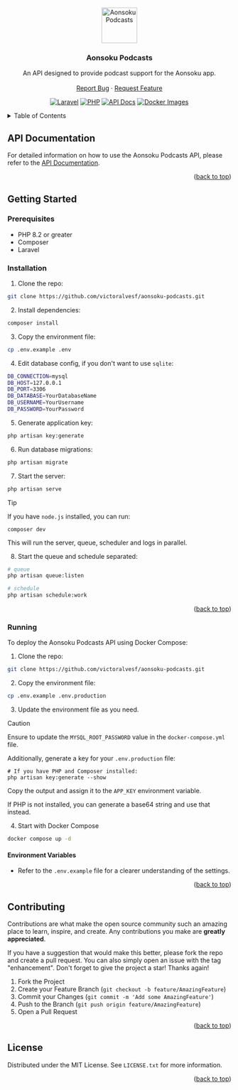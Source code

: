 <a id="readme-top"></a>

<br />
<div align="center">
  <a href="https://github.com/victoralvesf/aonsoku">
    <img src="https://cdn.jsdelivr.net/gh/victoralvesf/aonsoku@main/public/favicons/android-chrome-192x192.png
    " alt="Aonsoku Podcasts" width="80" height="80">
  </a>

  <h3 align="center">Aonsoku Podcasts</h3>
  <p align="center">
    An API designed to provide podcast support for the Aonsoku app.
    <br />
    <br />
    <a href="https://github.com/victoralvesf/aonsoku-podcasts/issues/new?labels=bug&template=bug-report---.md">Report Bug</a>
    ·
    <a href="https://github.com/victoralvesf/aonsoku-podcasts/issues/new?labels=enhancement&template=feature-request---.md">Request Feature</a>
  </p>

  [![Laravel][Laravel]][Laravel-url] [![PHP][PHP]][PHP-url]
  [![API Docs][Docs-badge]][Docs-url]
  [![Docker Images][Docker-Images-badge]][Docker-Images-url]
</div>

<!-- TABLE OF CONTENTS -->
<details>
  <summary>Table of Contents</summary>
  <ol>
    <li>
      <a href="#api-documentation">API Documentation</a>
    </li>
    <li>
      <a href="#getting-started">Getting Started</a>
      <ul>
        <li><a href="#prerequisites">Prerequisites</a></li>
        <li><a href="#installation">Installation</a></li>
        <li><a href="#running">Running</a></li>
        <li><a href="#environment-variables">Environment Variables</a></li>
      </ul>
    </li>
    <li><a href="#contributing">Contributing</a></li>
    <li><a href="#license">License</a></li>
  </ol>
</details>

## API Documentation

For detailed information on how to use the Aonsoku Podcasts API, please refer to the [API Documentation][Docs-url].

<p align="right">(<a href="#readme-top">back to top</a>)</p>

## Getting Started

### Prerequisites

* PHP 8.2 or greater
* Composer
* Laravel

### Installation

1. Clone the repo:
```sh
git clone https://github.com/victoralvesf/aonsoku-podcasts.git
```
2. Install dependencies:
```sh
composer install
```
3. Copy the environment file:
```sh
cp .env.example .env
```
4. Edit database config, if you don't want to use `sqlite`:
```sh
DB_CONNECTION=mysql
DB_HOST=127.0.0.1
DB_PORT=3306
DB_DATABASE=YourDatabaseName
DB_USERNAME=YourUsername
DB_PASSWORD=YourPassword
```
5. Generate application key:
```sh
php artisan key:generate
```
6. Run database migrations:
```sh
php artisan migrate
```
7. Start the server:
```sh
php artisan serve
```

> [!TIP]
>
> If you have `node.js` installed, you can run: 
>
> ```
> composer dev
> ```
>
> This will run the server, queue, scheduler and logs in parallel.

8. Start the queue and schedule separated:
```sh
# queue
php artisan queue:listen

# schedule
php artisan schedule:work
```

<p align="right">(<a href="#readme-top">back to top</a>)</p>

### Running

To deploy the Aonsoku Podcasts API using Docker Compose:

1. Clone the repo:

```sh
git clone https://github.com/victoralvesf/aonsoku-podcasts.git
```

2. Copy the environment file:
```sh
cp .env.example .env.production
```

3. Update the environment file as you need.

> [!CAUTION]
>
> Ensure to update the `MYSQL_ROOT_PASSWORD` value in the `docker-compose.yml` file.
>
> Additionally, generate a key for your `.env.production` file:
>
> ```
> # If you have PHP and Composer installed:
> php artisan key:generate --show  
> ```
> Copy the output and assign it to the `APP_KEY` environment variable.
>
> If PHP is not installed, you can generate a base64 string and use that instead.

4. Start with Docker Compose
```sh
docker compose up -d
```

#### Environment Variables

- Refer to the `.env.example` file for a clearer understanding of the settings.

<p align="right">(<a href="#readme-top">back to top</a>)</p>

<!-- CONTRIBUTING -->
## Contributing

Contributions are what make the open source community such an amazing place to learn, inspire, and create. Any contributions you make are **greatly appreciated**.

If you have a suggestion that would make this better, please fork the repo and create a pull request. You can also simply open an issue with the tag "enhancement".
Don't forget to give the project a star! Thanks again!

1. Fork the Project
2. Create your Feature Branch (`git checkout -b feature/AmazingFeature`)
3. Commit your Changes (`git commit -m 'Add some AmazingFeature'`)
4. Push to the Branch (`git push origin feature/AmazingFeature`)
5. Open a Pull Request

<p align="right">(<a href="#readme-top">back to top</a>)</p>

<!-- LICENSE -->
## License

Distributed under the MIT License. See `LICENSE.txt` for more information.

<p align="right">(<a href="#readme-top">back to top</a>)</p>

<!-- MARKDOWN LINKS & IMAGES -->
[Docs-badge]: https://img.shields.io/badge/API%20Documentation-000000?style=for-the-badge&logo=read-the-docs&logoSize=auto
[Docs-url]: https://app.theneo.io/aonsoku/podcasts

[Laravel]: https://img.shields.io/badge/Laravel-000000?style=for-the-badge&logo=laravel&logoSize=auto
[Laravel-url]: https://laravel.com/

[PHP]: https://img.shields.io/badge/PHP-000000?style=for-the-badge&logo=php&logoSize=auto
[PHP-url]: https://www.php.net/

[Docker-Images-badge]: https://img.shields.io/badge/Docker%20Images-000000?style=for-the-badge&logo=docker&logoSize=auto
[Docker-Images-url]: https://github.com/victoralvesf/aonsoku-podcasts/pkgs/container/aonsoku-podcasts
